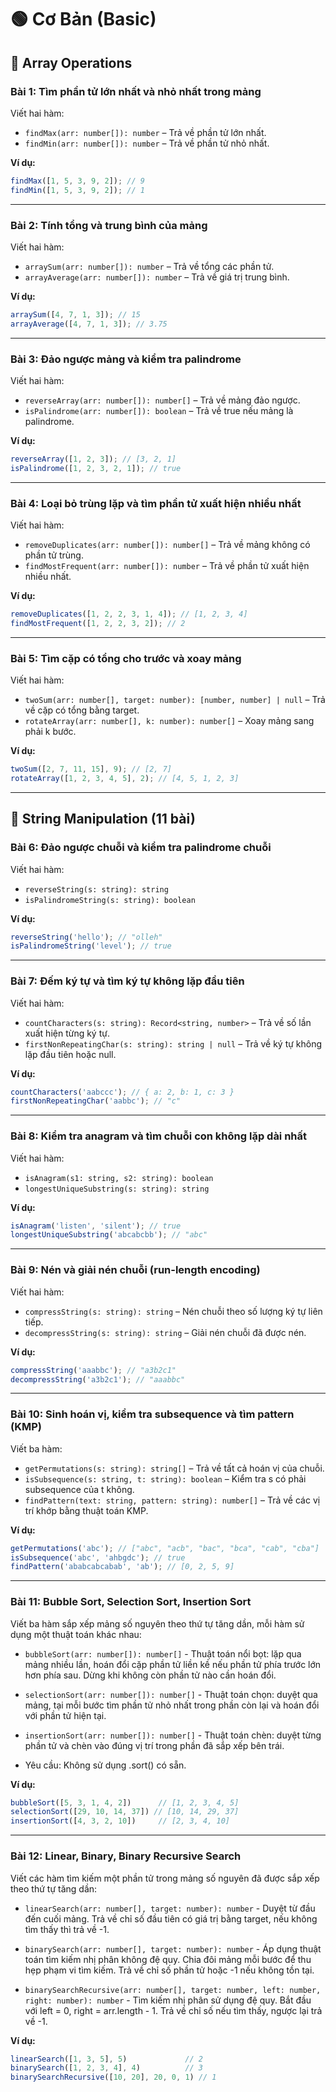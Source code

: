 # 🟢 Cơ Bản (Basic)

## 📂 Array Operations

### Bài 1: Tìm phần tử lớn nhất và nhỏ nhất trong mảng

Viết hai hàm:

- `findMax(arr: number[]): number` – Trả về phần tử lớn nhất.
- `findMin(arr: number[]): number` – Trả về phần tử nhỏ nhất.

**Ví dụ:**

```ts
findMax([1, 5, 3, 9, 2]); // 9
findMin([1, 5, 3, 9, 2]); // 1
```

---

### Bài 2: Tính tổng và trung bình của mảng

Viết hai hàm:

- `arraySum(arr: number[]): number` – Trả về tổng các phần tử.
- `arrayAverage(arr: number[]): number` – Trả về giá trị trung bình.

**Ví dụ:**

```ts
arraySum([4, 7, 1, 3]); // 15
arrayAverage([4, 7, 1, 3]); // 3.75
```

---

### Bài 3: Đảo ngược mảng và kiểm tra palindrome

Viết hai hàm:

- `reverseArray(arr: number[]): number[]` – Trả về mảng đảo ngược.
- `isPalindrome(arr: number[]): boolean` – Trả về true nếu mảng là palindrome.

**Ví dụ:**

```ts
reverseArray([1, 2, 3]); // [3, 2, 1]
isPalindrome([1, 2, 3, 2, 1]); // true
```

---

### Bài 4: Loại bỏ trùng lặp và tìm phần tử xuất hiện nhiều nhất

Viết hai hàm:

- `removeDuplicates(arr: number[]): number[]` – Trả về mảng không có phần tử trùng.
- `findMostFrequent(arr: number[]): number` – Trả về phần tử xuất hiện nhiều nhất.

**Ví dụ:**

```ts
removeDuplicates([1, 2, 2, 3, 1, 4]); // [1, 2, 3, 4]
findMostFrequent([1, 2, 2, 3, 2]); // 2
```

---

### Bài 5: Tìm cặp có tổng cho trước và xoay mảng

Viết hai hàm:

- `twoSum(arr: number[], target: number): [number, number] | null` – Trả về cặp có tổng bằng target.
- `rotateArray(arr: number[], k: number): number[]` – Xoay mảng sang phải k bước.

**Ví dụ:**

```ts
twoSum([2, 7, 11, 15], 9); // [2, 7]
rotateArray([1, 2, 3, 4, 5], 2); // [4, 5, 1, 2, 3]
```

---

## 📂 String Manipulation (11 bài)

### Bài 6: Đảo ngược chuỗi và kiểm tra palindrome chuỗi

Viết hai hàm:

- `reverseString(s: string): string`
- `isPalindromeString(s: string): boolean`

**Ví dụ:**

```ts
reverseString('hello'); // "olleh"
isPalindromeString('level'); // true
```

---

### Bài 7: Đếm ký tự và tìm ký tự không lặp đầu tiên

Viết hai hàm:

- `countCharacters(s: string): Record<string, number>` – Trả về số lần xuất hiện từng ký tự.
- `firstNonRepeatingChar(s: string): string | null` – Trả về ký tự không lặp đầu tiên hoặc null.

**Ví dụ:**

```ts
countCharacters('aabccc'); // { a: 2, b: 1, c: 3 }
firstNonRepeatingChar('aabbc'); // "c"
```

---

### Bài 8: Kiểm tra anagram và tìm chuỗi con không lặp dài nhất

Viết hai hàm:

- `isAnagram(s1: string, s2: string): boolean`
- `longestUniqueSubstring(s: string): string`

**Ví dụ:**

```ts
isAnagram('listen', 'silent'); // true
longestUniqueSubstring('abcabcbb'); // "abc"
```

---

### Bài 9: Nén và giải nén chuỗi (run-length encoding)

Viết hai hàm:

- `compressString(s: string): string` – Nén chuỗi theo số lượng ký tự liên tiếp.
- `decompressString(s: string): string` – Giải nén chuỗi đã được nén.

**Ví dụ:**

```ts
compressString('aaabbc'); // "a3b2c1"
decompressString('a3b2c1'); // "aaabbc"
```

---

### Bài 10: Sinh hoán vị, kiểm tra subsequence và tìm pattern (KMP)

Viết ba hàm:

- `getPermutations(s: string): string[]` – Trả về tất cả hoán vị của chuỗi.
- `isSubsequence(s: string, t: string): boolean` – Kiểm tra s có phải subsequence của t không.
- `findPattern(text: string, pattern: string): number[]` – Trả về các vị trí khớp bằng thuật toán KMP.

**Ví dụ:**

```ts
getPermutations('abc'); // ["abc", "acb", "bac", "bca", "cab", "cba"]
isSubsequence('abc', 'ahbgdc'); // true
findPattern('ababcabcabab', 'ab'); // [0, 2, 5, 9]
```

---

### Bài 11: Bubble Sort, Selection Sort, Insertion Sort

Viết ba hàm sắp xếp mảng số nguyên theo thứ tự tăng dần, mỗi hàm sử dụng một thuật toán khác nhau:

- `bubbleSort(arr: number[]): number[]` - Thuật toán nổi bọt: lặp qua mảng nhiều lần, hoán đổi cặp phần tử liền kề nếu phần tử phía trước lớn hơn phía sau. Dừng khi không còn phần tử nào cần hoán đổi.

- `selectionSort(arr: number[]): number[]` - Thuật toán chọn: duyệt qua mảng, tại mỗi bước tìm phần tử nhỏ nhất trong phần còn lại và hoán đổi với phần tử hiện tại.

- `insertionSort(arr: number[]): number[]` - Thuật toán chèn: duyệt từng phần tử và chèn vào đúng vị trí trong phần đã sắp xếp bên trái.

- Yêu cầu: Không sử dụng .sort() có sẵn.

**Ví dụ:**

```ts
bubbleSort([5, 3, 1, 4, 2])      // [1, 2, 3, 4, 5]
selectionSort([29, 10, 14, 37]) // [10, 14, 29, 37]
insertionSort([4, 3, 2, 10])     // [2, 3, 4, 10]
```

---

### Bài 12: Linear, Binary, Binary Recursive Search

Viết các hàm tìm kiếm một phần tử trong mảng số nguyên đã được sắp xếp theo thứ tự tăng dần:

- `linearSearch(arr: number[], target: number): number` - Duyệt từ đầu đến cuối mảng. Trả về chỉ số đầu tiên có giá trị bằng target, nếu không tìm thấy thì trả về -1.

- `binarySearch(arr: number[], target: number): number` - Áp dụng thuật toán tìm kiếm nhị phân không đệ quy. Chia đôi mảng mỗi bước để thu hẹp phạm vi tìm kiếm. Trả về chỉ số phần tử hoặc -1 nếu không tồn tại.

- `binarySearchRecursive(arr: number[], target: number, left: number, right: number): number` - Tìm kiếm nhị phân sử dụng đệ quy. Bắt đầu với left = 0, right = arr.length - 1.
Trả về chỉ số nếu tìm thấy, ngược lại trả về -1.

**Ví dụ:**
```ts
linearSearch([1, 3, 5], 5)             // 2
binarySearch([1, 2, 3, 4], 4)          // 3
binarySearchRecursive([10, 20], 20, 0, 1) // 1
```
